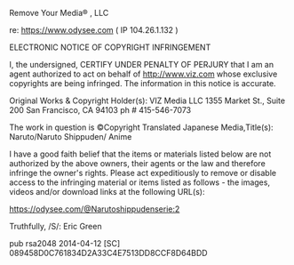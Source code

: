 Remove Your Media® , LLC
<personal information redacted>

re: https://www.odysee.com ( IP 104.26.1.132 )

ELECTRONIC NOTICE OF COPYRIGHT INFRINGEMENT

I, the undersigned, CERTIFY UNDER PENALTY OF PERJURY that I am an
agent authorized to act on behalf of http://www.viz.com whose exclusive copyrights are being
infringed. The information in this notice is accurate.

Original Works & Copyright Holder(s):
VIZ Media LLC
1355 Market St., Suite 200
San Francisco, CA 94103
ph # 415-546-7073

The work in question is ©Copyright Translated Japanese Media,Title(s):
Naruto/Naruto Shippuden/ Anime

I have a good faith belief that the items or materials listed below are not authorized
by the above owners, their agents or the law and therefore infringe the owner's rights.
Please act expeditiously to remove or disable access to the infringing material or items
listed as follows - the images, videos and/or download links at the following URL(s):

https://odysee.com/@Narutoshippudenserie:2

Truthfully,
/S/: Eric Green

pub rsa2048 2014-04-12 [SC]
089458D0C761834D2A33C4E7513DD8CCF8D64BDD
